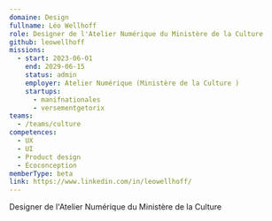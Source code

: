 ```yaml
---
domaine: Design
fullname: Léo Wellhoff
role: Designer de l'Atelier Numérique du Ministère de la Culture
github: leowellhoff
missions:
  - start: 2023-06-01
    end: 2029-06-15
    status: admin
    employer: Atelier Numérique (Ministère de la Culture )
    startups:
      - manifnationales
      - versementgetorix
teams:
  - /teams/culture
competences:
  - UX
  - UI
  - Product design
  - Écoconception
memberType: beta
link: https://www.linkedin.com/in/leowellhoff/
---
```

Designer de l'Atelier Numérique du Ministère de la Culture
